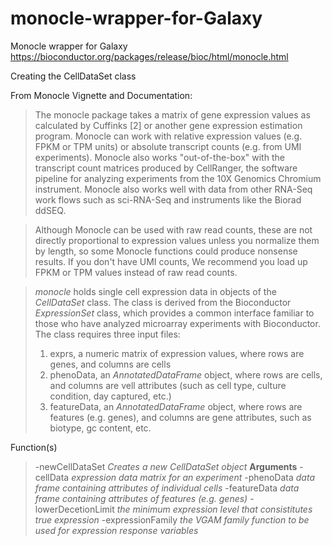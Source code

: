 # monocle-wrapper-for-Galaxy
Monocle wrapper for Galaxy
https://bioconductor.org/packages/release/bioc/html/monocle.html

Creating the CellDataSet class

From Monocle Vignette and Documentation:
>The monocle package takes a matrix of gene expression values as calculated by Cuffinks [2] or another gene expression estimation program. Monocle can work with relative expression values (e.g. FPKM or TPM units) or absolute transcript counts (e.g. from UMI experiments). Monocle also works "out-of-the-box" with the transcript count matrices produced by CellRanger, the software pipeline for analyzing experiments from the 10X Genomics Chromium instrument. Monocle also works well with data from other RNA-Seq work flows such as sci-RNA-Seq and instruments like the Biorad ddSEQ.

>Although Monocle can be used with raw read counts, these are not directly proportional to expression values unless you normalize them by length, so some Monocle functions could produce nonsense results. If you don't have UMI counts, We recommend you load up FPKM or TPM values instead of raw read counts.

>*monocle* holds single cell expression data in objects of the *CellDataSet* class.  The class is derived from the Bioconductor *ExpressionSet* class, which provides a common interface familiar to those who have analyzed microarray experiments with Bioconductor.  The class requires three input files:
>1. exprs, a numeric matrix of expression values, where rows are genes, and columns are cells
>2. phenoData, an *AnnotatedDataFrame* object, where rows are cells, and columns are vell attributes (such as cell type, culture condition, day captured, etc.)
>3. featureData, an *AnnotatedDataFrame* object, where rows are features (e.g. genes), and columns are gene attributes, such as biotype, gc content, etc.

Function(s)
>-newCellDataSet		*Creates a new CellDataSet object*
>**Arguments**
>-cellData 			*expression data matrix for an experiment*
>-phenoData			*data frame containing attributes of individual cells*
>-featureData 		*data frame containing attributes of features (e.g. genes)*
>-lowerDecetionLimit	*the minimum expression level that consistitutes true expression*
>-expressionFamily	*the VGAM family function to be used for expression response variables*

